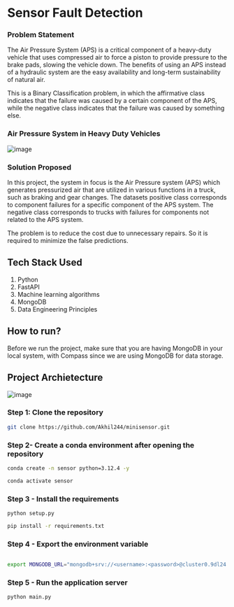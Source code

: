 # Sensor Fault Detection

### Problem Statement
The Air Pressure System (APS) is a critical component of a heavy-duty vehicle that uses compressed air to force a piston to provide pressure to the brake pads, slowing the vehicle down. The benefits of using an APS instead of a hydraulic system are the easy availability and long-term sustainability of natural air.

This is a Binary Classification problem, in which the affirmative class indicates that the failure was caused by a certain component of the APS, while the negative class
indicates that the failure was caused by something else.

### Air Pressure System in Heavy Duty Vehicles
![image](https://github.com/user-attachments/assets/fb3b9107-d07a-4a05-be23-7390a7878586)

### Solution Proposed 
In this project, the system in focus is the Air Pressure system (APS) which generates pressurized air that are utilized in various functions in a truck, such as braking and gear changes. The datasets positive class corresponds to component failures for a specific component of the APS system. The negative class corresponds to trucks with failures for components not related to the APS system.

The problem is to reduce the cost due to unnecessary repairs. So it is required to minimize the false predictions.
## Tech Stack Used
1. Python 
2. FastAPI 
3. Machine learning algorithms
4. MongoDB
5. Data Engineering Principles

## How to run?
Before we run the project, make sure that you are having MongoDB in your local system, with Compass since we are using MongoDB for data storage.

## Project Archietecture
![image](https://github.com/user-attachments/assets/3e86cbde-42de-4525-a042-bcbdfe62af9a)


### Step 1: Clone the repository
```bash
git clone https://github.com/Akhil244/minisensor.git
```

### Step 2- Create a conda environment after opening the repository

```bash
conda create -n sensor python=3.12.4 -y
```

```bash
conda activate sensor
```

### Step 3 - Install the requirements


```bash
python setup.py
```

```bash
pip install -r requirements.txt
```

### Step 4 - Export the environment variable
```bash

export MONGODB_URL="mongodb+srv://<username>:<password>@cluster0.9dl24.mongodb.net/?retryWrites=true&w=majority&appName=Cluster0"

```

### Step 5 - Run the application server
```bash
python main.py
```

